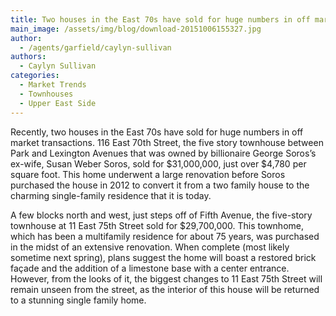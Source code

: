 ```yaml
---
title: Two houses in the East 70s have sold for huge numbers in off market transactions
main_image: /assets/img/blog/download-20151006155327.jpg
author:
  - /agents/garfield/caylyn-sullivan
authors:
  - Caylyn Sullivan
categories:
  - Market Trends
  - Townhouses
  - Upper East Side
---
```

<p>Recently, two houses in the East 70s have sold for huge numbers in off market transactions.  116 East 70th Street, the five story townhouse between Park and Lexington Avenues that was owned by billionaire George Soros’s ex-wife, Susan Weber Soros, sold for $31,000,000, just over $4,780 per square foot.  This home underwent a large renovation before Soros purchased the house in 2012 to convert it from a two family house to the charming single-family residence that it is today.
</p><p>A few blocks north and west, just steps off of Fifth Avenue, the five-story townhouse at 11 East 75th Street sold for $29,700,000. This townhome, which has been a multifamily residence for about 75 years, was purchased in the midst of an extensive renovation.  When complete (most likely sometime next spring), plans suggest the home will boast a restored brick façade and the addition of a limestone base with a center entrance.  However, from the looks of it, the biggest changes to 11 East 75th Street will remain unseen from the street, as the interior of this house will be returned to a stunning single family home.<span></span><br>
</p>
